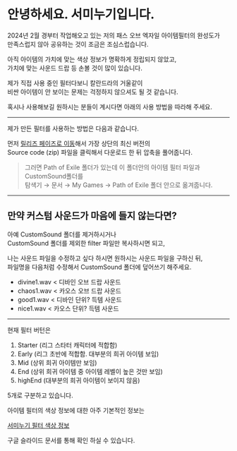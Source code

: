 # 안녕하세요. 서미누기입니다.

2024년 2월 경부터 작업해오고 있는 저의 패스 오브 엑자일 아이템필터의 완성도가   
만족스럽지 않아 공유하는 것이 조금은 조심스럽습니다.   

아직 아이템의 가치에 맞는 색상 정보가 명확하게 정립되지 않았고,   
가치에 맞는 사운드 드랍 등 손볼 것이 많이 있습니다.

제가 직접 사용 중인 필터다보니 칼란드라의 거울같이   
비싼 아이템이 안 보이는 문제는 걱정하지 않으셔도 될 것 같습니다.   

혹시나 사용해보길 원하시는 분들이 계시다면 아래의 사용 방법을 따라해 주세요.
<hr/>

제가 만든 필터를 사용하는 방법은 다음과 같습니다.

먼저 [릴리즈 페이즈로 이동](https://github.com/seominugi/seoMinugi-Filter/releases)해서 가장 상단의 최신 버전의   
Source code (zip) 파일을 클릭해서 다운로드 한 뒤 압축을 풀어줍니다.   

> 그러면 Path of Exile 폴더가 있는데 이 폴더안의 아이템 필터 파일과 CustomSound폴더를    
> 탐색기 → 문서 → My Games → Path of Exile 폴더 안으로 옮겨줍니다.

<hr/>

## 만약 커스텀 사운드가 마음에 들지 않는다면?

아예 CustomSound 폴더를 제거하시거나   
CustomSound 폴더를 제외한 filter 파일만 복사하시면 되고,   

나는 사운드 파일을 수정하고 싶다 하시면 원하시는 사운드 파일을 구하신 뒤,   
파일명을 다음처럼 수정해서 CustomSound 폴더에 덮어쓰기 해주세요.

- divine1.wav < 디바인 오브 드랍 사운드
- chaos1.wav < 카오스 오브 드랍 사운드
- good1.wav < 디바인 단위? 득템 사운드
- nice1.wav < 카오스 단위? 득템 사운드

<hr/>


현재 필터 버턴은 
1. Starter (리그 스타터 캐릭터에 적합함)   
2. Early (리그 초반에 적합함. 대부분의 희귀 아이템 보임)   
3. Mid (상위 희귀 아이템만 보임)   
4. End (상위 희귀 아이템 중 아이템 레벨이 높은 것만 보임)   
5. highEnd (대부분의 희귀 아이템이 보이지 않음)   

5개로 구분하고 있습니다.

아이템 필터의 색상 정보에 대한 아주 기본적인 정보는   

[서미누기 필터 색상 정보](https://docs.google.com/presentation/d/1Ro_Wg7Go7LfHl21reCI1-sgh7CJBXEw8-nl9-Ek0W_o/edit?usp=sharing)   

구글 슬라이드 문서를 통해 확인 하실 수 있습니다.
